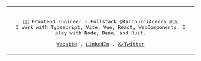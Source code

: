 <div align="center">
  <table>
    <tr>
    <td>
  <p align="center">
    <samp>
      <br/>
      👨‍💻 Frontend Engineer - Fullstack @RaccourciAgency 🇫🇷<br/>
      I work with Typescript, Vite, Vue, React, WebComponents. I play with Node, Deno, and Rust. <br/>
      <br/>
      <a href="https://www.xavhm.foo" target="_blank" rel="noopener noreferer">Website</a> .
      <a href="https://www.linkedin.com/in/xavhm/" target="_blank" rel="noopener noreferer">LinkedIn</a> .
      <a href="https://x.com/_xavhm" target="_blank" rel="noopener noreferer">X/Twitter</a>
    </samp>
  </p>
  </td>
  </tr>
  </table>
</div>
